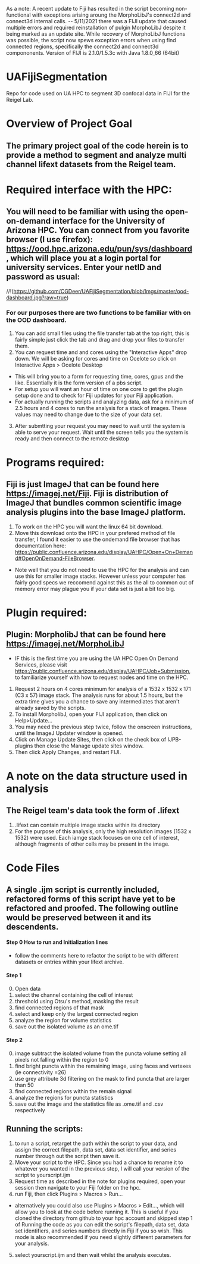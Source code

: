 As a note: A recent update to Fiji has resulted in the script becoming non-functional with exceptions arising aroung the MorphoLibJ's connect2d and connect3d internal calls.
-- 5/11/2021 there was a FIJI update that caused multiple errors and required reinstallation of pulgin MorphoLibJ despite it being marked as an update site.  While recovery of MorphoLibJ functions was possible, the script now spews exception errors when using find connected regions, specifically the connect2d and connect3d compononents. Version of FIJI is 2.1.0/1.5.3c with Java 1.8.0_66 (64bit)

# UAFijiSegmentation
Repo for code used on UA HPC to segment 3D confocal data in FIJI for the Reigel Lab. 

# Overview of Project Goal
## The primary project goal of the code herein is to provide a method to segment and analyze multi channel lifext datasets from the Reigel team.  

# Required interface with the HPC:
## You will need to be familiar with using the open-on-demand interface for the University of Arizona HPC.  You can connect from you favorite browser (I use firefox): https://ood.hpc.arizona.edu/pun/sys/dashboard, which will place you at a login portal for university services.  Enter your netID and password as usual:
//!(https://github.com/CGDeer/UAFijiSegmentation/blob/Imgs/master/ood-dashboard.jpg?raw=true)
### For our purposes there are two functions to be familiar with on the OOD dashboard.   
1. You can add small files using the file transfer tab at the top right, this is fairly simple just click the tab and drag and drop your files to transfer them.
2. You can request time and and cores using the "Interactive Apps" drop down.  We will be asking for cores and time on Ocelote so click on Interactive Apps > Ocelote Desktop
- This will bring you to a form for requesting time, cores, gpus and the like.  Essentially it is the form version of a pbs script.  
-   For setup you will want an hour of time on one core to get the plugin setup done and to check for Fiji updates for your Fiji application. 
-   For actually running the scripts and analyzing data, ask for a minimum of 2.5 hours and 4 cores to run the analysis for a stack of images.  These values may need to change due to the size of your data set.
3. After submtting your request you may need to wait until the system is able to serve your request. Wait until the screen tells you the system is ready and then connect to the remote desktop


# Programs required:
## Fiji is just ImageJ that can be found here https://imagej.net/Fiji.  Fiji is  distribution of ImageJ that bundles common scientific image analysis plugins into the base ImageJ platform.
1. To work on the HPC you will want the linux 64 bit download.  
2. Move this download onto the HPC in your prefered method of file transfer, I found it easier to use the ondemand file browser that has documentation here: https://public.confluence.arizona.edu/display/UAHPC/Open+On+Demand#OpenOnDemand-FileBrowser.
- Note well that you do not need to use the HPC for the analysis and can use this for smaller image stacks.  However unless your computer has fairly good specs we reccomend against this as the all to common out of memory error may plague you if your data set is just a bit too big.

# Plugin required:
## Plugin: MorpholibJ that can be found here https://imagej.net/MorphoLibJ 
- IF this is the first time you are using the UA HPC Open On Demand Services, please visit https://public.confluence.arizona.edu/display/UAHPC/Job+Submission, to familiarize yourself with how to request nodes and time on the HPC.  
1. Request 2 hours on 4 cores minimum for analysis of a 1532 x 1532 x 171 (C3 x 57) image stack.  The analysis runs for about 1.5 hours, but the extra time gives you a chance to save any intermediates that aren't already saved by the scripts.
2. To install MorpholibJ, open your FIJI application, then click on Help>Update...
3. You may need the previous step twice, follow the onscreen instructions, until the ImageJ Updater window is opened.
4. Click on Manage Update Sites, then click on the check box of IJPB-plugins then close the Manage update sites window.
5. Then click Apply Changes, and restart FIJI.

# A note on the data structure used in analysis
## The Reigel team's data took the form of .lifext 
1.  .lifext can contain multiple image stacks within its directory
2.  For the purpose of this analysis, only the high resolution images (1532 x 1532) were used.  Each iamge stack focuses on one cell of interest, although fragments of other cells may be present in the image.

# Code Files

## A single .ijm script is currently included, refactored forms of this script have yet to be refactored and proofed. The following outline would be preserved between it and its descendents.
#### Step 0 How to run and Initialization lines
- follow the comments here to refactor the script to be with different datasets or entries within your lifext archive.  
#### Step 1
0. Open data
1. select the channel containing the cell of interest
2. threshold using Otsu's method, masking the result
3. find connected regions of that mask
4. select and keep only the largest connected region
5. analyze the region for volume statistics
6. save out the isolated volume as an ome.tif
#### Step 2
0. image subtract the isolated volume from the puncta volume setting all pixels not falling within the region to 0
1. find bright puncta within the remaining image, using faces and vertexes (ie connectivity =26)
2. use grey attribute 3d filtering on the mask to find puncta that are larger than 50
3. find connected regions within the remain signal
4. analyze the regions for puncta statistics
5. save out the image and the statistics file as .ome.tif and .csv respectively

## Running the scripts:
1. to run a script, retarget the path within the script to your data, and assign the correct filepath, data set, data set identifier, and series number through out the script then save it.  
2. Move your script to the HPC. Since you had a chance to rename it to whatever you wanted in the previous step, I will call your version of the script to yourscript.ijm
3. Request time as described in the note for plugins required, open your session then navigate to your Fiji folder on the hpc.
4. run Fiji, then click Plugins > Macros > Run...
- alternatively you could also use Plugins > Macros > Edit..., which will allow you to look at the code before running it.  This is useful if you cloned the directory from github to your hpc account and skipped step 1 of Running the code as you can edit the script's filepath, data set, data set identifiers, and series numbers directly in Fiji if you so wish.  This mode is also recommended if you need slightly different parameters for your analysis. 
5. select yourscript.ijm and then wait whilst the analysis executes.

